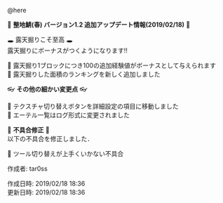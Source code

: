 @here 

:cherry_blossom:  **__整地鯖(春) バージョン1.2 追加アップデート情報(2019/02/18)__** :cherry_blossom:  


:hole: 露天掘りこそ至高 :hole:  
露天掘りにボーナスがつくようになります‼

:diamond_shape_with_a_dot_inside: 露天掘り1ブロックにつき100の追加経験値がボーナスとして与えられます  
:diamond_shape_with_a_dot_inside: 露天掘りした面積のランキングを新しく追加しました  

  


:eyeglasses: **__その他の細かい変更点__** :eyeglasses:    

:diamond_shape_with_a_dot_inside: テクスチャ切り替えボタンを詳細設定の項目に移動しました  
:diamond_shape_with_a_dot_inside: エーテル一覧はログ形式に変更されました  



:bow: **__不具合修正__** :bow:   
以下の不具合を修正しました．  

:diamond_shape_with_a_dot_inside: ツール切り替えが上手くいかない不具合


作成者: tar0ss  

作成日時: 2019/02/18 18:36  
更新日時: 2019/02/18 18:36  
